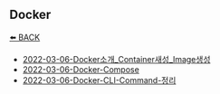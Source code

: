 ## Docker

[⬅️ BACK ](../README.md)

- [2022-03-06-Docker소개\_Container새성\_Image생성](./2022-03-06-Docker소개_Container새성_Image생성/2022-03-06-Docker소개_Container새성_Image생성.md)
- [2022-03-06-Docker-Compose](./2022-03-06-Docker-Compose/2022-03-06-Docker-Compose.md)
- [2022-03-06-Docker-CLI-Command-정리](./2022-03-06-Docker-CLI-Command-정리.md)
